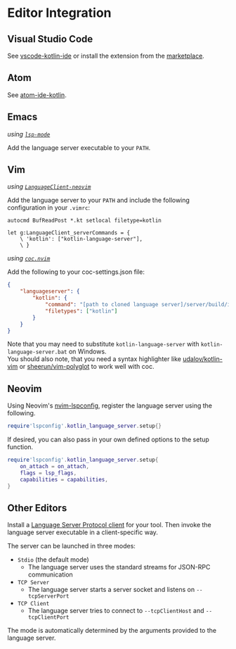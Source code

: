 # Editor Integration

## Visual Studio Code
See [vscode-kotlin-ide](https://github.com/fwcd/vscode-kotlin-ide) or install the extension from the [marketplace](https://marketplace.visualstudio.com/items?itemName=fwcd.kotlin).

## Atom
See [atom-ide-kotlin](https://github.com/fwcd/atom-ide-kotlin).

## Emacs
_using [`lsp-mode`](https://github.com/emacs-lsp/lsp-mode)_

Add the language server executable to your `PATH`.

## Vim
_using [`LanguageClient-neovim`](https://github.com/autozimu/LanguageClient-neovim)_

Add the language server to your `PATH` and include the following configuration in your `.vimrc`:

```vim
autocmd BufReadPost *.kt setlocal filetype=kotlin

let g:LanguageClient_serverCommands = {
    \ 'kotlin': ["kotlin-language-server"],
    \ }
```

_using [`coc.nvim`](https://github.com/neoclide/coc.nvim)_

Add the following to your coc-settings.json file:

```json
{
    "languageserver": {
        "kotlin": {
            "command": "[path to cloned language server]/server/build/install/server/bin/kotlin-language-server",
            "filetypes": ["kotlin"]
        }
    }
}
```

Note that you may need to substitute `kotlin-language-server` with `kotlin-language-server.bat` on Windows.\
You should also note, that you need a syntax highlighter like [udalov/kotlin-vim](https://github.com/udalov/kotlin-vim) or [sheerun/vim-polyglot](https://github.com/sheerun/vim-polyglot) to work well with coc.

## Neovim

Using Neovim's [nvim-lspconfig](https://github.com/neovim/nvim-lspconfig), register
the language server using the following.

```lua
require'lspconfig'.kotlin_language_server.setup{}
```

If desired, you can also pass in your own defined options to the setup function.

```lua
require'lspconfig'.kotlin_language_server.setup{
    on_attach = on_attach,
    flags = lsp_flags,
    capabilities = capabilities,
}
```

## Other Editors
Install a [Language Server Protocol client](https://microsoft.github.io/language-server-protocol/implementors/tools/) for your tool. Then invoke the language server executable in a client-specific way.

The server can be launched in three modes:

* `Stdio` (the default mode)
    * The language server uses the standard streams for JSON-RPC communication
* `TCP Server`
    * The language server starts a server socket and listens on `--tcpServerPort`
* `TCP Client`
    * The language server tries to connect to `--tcpClientHost` and `--tcpClientPort`

The mode is automatically determined by the arguments provided to the language server.

